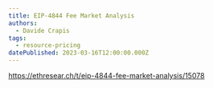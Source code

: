 ```yaml
---
title: EIP-4844 Fee Market Analysis
authors:
  - Davide Crapis
tags:
  - resource-pricing
datePublished: 2023-03-16T12:00:00.000Z
---
```


<https://ethresear.ch/t/eip-4844-fee-market-analysis/15078>
